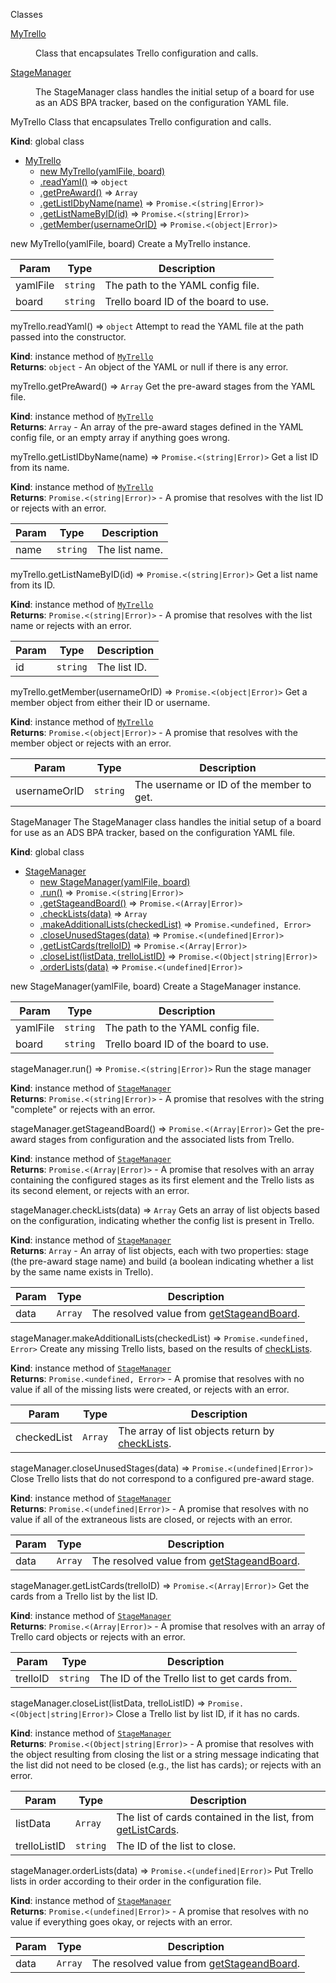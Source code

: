  Classes

<dl>
<dt><a href="#MyTrello">MyTrello</a></dt>
<dd><p>Class that encapsulates Trello configuration and calls.</p>
</dd>
<dt><a href="#StageManager">StageManager</a></dt>
<dd><p>The StageManager class handles the initial setup
  of a board for use as an ADS BPA tracker, based
  on the configuration YAML file.</p>
</dd>
</dl>

<a name="MyTrello"></a>

 MyTrello
Class that encapsulates Trello configuration and calls.

**Kind**: global class  

* [MyTrello](#MyTrello)
    * [new MyTrello(yamlFile, board)](#new_MyTrello_new)
    * [.readYaml()](#MyTrello+readYaml) ⇒ <code>object</code>
    * [.getPreAward()](#MyTrello+getPreAward) ⇒ <code>Array</code>
    * [.getListIDbyName(name)](#MyTrello+getListIDbyName) ⇒ <code>Promise.&lt;(string\|Error)&gt;</code>
    * [.getListNameByID(id)](#MyTrello+getListNameByID) ⇒ <code>Promise.&lt;(string\|Error)&gt;</code>
    * [.getMember(usernameOrID)](#MyTrello+getMember) ⇒ <code>Promise.&lt;(object\|Error)&gt;</code>

<a name="new_MyTrello_new"></a>

 new MyTrello(yamlFile, board)
Create a MyTrello instance.


| Param | Type | Description |
| --- | --- | --- |
| yamlFile | <code>string</code> | The path to the YAML config file. |
| board | <code>string</code> | Trello board ID of the board to use. |

<a name="MyTrello+readYaml"></a>

 myTrello.readYaml() ⇒ <code>object</code>
Attempt to read the YAML file at the path passed into the
    constructor.

**Kind**: instance method of <code>[MyTrello](#MyTrello)</code>  
**Returns**: <code>object</code> - An object of the YAML or null if there is
      any error.  
<a name="MyTrello+getPreAward"></a>

 myTrello.getPreAward() ⇒ <code>Array</code>
Get the pre-award stages from the YAML file.

**Kind**: instance method of <code>[MyTrello](#MyTrello)</code>  
**Returns**: <code>Array</code> - An array of the pre-award stages defined
      in the YAML config file, or an empty array if anything
      goes wrong.  
<a name="MyTrello+getListIDbyName"></a>

 myTrello.getListIDbyName(name) ⇒ <code>Promise.&lt;(string\|Error)&gt;</code>
Get a list ID from its name.

**Kind**: instance method of <code>[MyTrello](#MyTrello)</code>  
**Returns**: <code>Promise.&lt;(string\|Error)&gt;</code> - A promise that resolves with
      the list ID or rejects with an error.  

| Param | Type | Description |
| --- | --- | --- |
| name | <code>string</code> | The list name. |

<a name="MyTrello+getListNameByID"></a>

 myTrello.getListNameByID(id) ⇒ <code>Promise.&lt;(string\|Error)&gt;</code>
Get a list name from its ID.

**Kind**: instance method of <code>[MyTrello](#MyTrello)</code>  
**Returns**: <code>Promise.&lt;(string\|Error)&gt;</code> - A promise that resolves with
      the list name or rejects with an error.  

| Param | Type | Description |
| --- | --- | --- |
| id | <code>string</code> | The list ID. |

<a name="MyTrello+getMember"></a>

 myTrello.getMember(usernameOrID) ⇒ <code>Promise.&lt;(object\|Error)&gt;</code>
Get a member object from either their ID or username.

**Kind**: instance method of <code>[MyTrello](#MyTrello)</code>  
**Returns**: <code>Promise.&lt;(object\|Error)&gt;</code> - A promise that resolves with
      the member object or rejects with an error.  

| Param | Type | Description |
| --- | --- | --- |
| usernameOrID | <code>string</code> | The username or ID of the member       to get. |

<a name="StageManager"></a>

 StageManager
The StageManager class handles the initial setup
  of a board for use as an ADS BPA tracker, based
  on the configuration YAML file.

**Kind**: global class  

* [StageManager](#StageManager)
    * [new StageManager(yamlFile, board)](#new_StageManager_new)
    * [.run()](#StageManager+run) ⇒ <code>Promise.&lt;(string\|Error)&gt;</code>
    * [.getStageandBoard()](#StageManager+getStageandBoard) ⇒ <code>Promise.&lt;(Array\|Error)&gt;</code>
    * [.checkLists(data)](#StageManager+checkLists) ⇒ <code>Array</code>
    * [.makeAdditionalLists(checkedList)](#StageManager+makeAdditionalLists) ⇒ <code>Promise.&lt;undefined, Error&gt;</code>
    * [.closeUnusedStages(data)](#StageManager+closeUnusedStages) ⇒ <code>Promise.&lt;(undefined\|Error)&gt;</code>
    * [.getListCards(trelloID)](#StageManager+getListCards) ⇒ <code>Promise.&lt;(Array\|Error)&gt;</code>
    * [.closeList(listData, trelloListID)](#StageManager+closeList) ⇒ <code>Promise.&lt;(Object\|string\|Error)&gt;</code>
    * [.orderLists(data)](#StageManager+orderLists) ⇒ <code>Promise.&lt;(undefined\|Error)&gt;</code>

<a name="new_StageManager_new"></a>

 new StageManager(yamlFile, board)
Create a StageManager instance.


| Param | Type | Description |
| --- | --- | --- |
| yamlFile | <code>string</code> | The path to the YAML config file. |
| board | <code>string</code> | Trello board ID of the board to use. |

<a name="StageManager+run"></a>

 stageManager.run() ⇒ <code>Promise.&lt;(string\|Error)&gt;</code>
Run the stage manager

**Kind**: instance method of <code>[StageManager](#StageManager)</code>  
**Returns**: <code>Promise.&lt;(string\|Error)&gt;</code> - A promise that resolves with
      the string "complete" or rejects with an error.  
<a name="StageManager+getStageandBoard"></a>

 stageManager.getStageandBoard() ⇒ <code>Promise.&lt;(Array\|Error)&gt;</code>
Get the pre-award stages from configuration and the associated
    lists from Trello.

**Kind**: instance method of <code>[StageManager](#StageManager)</code>  
**Returns**: <code>Promise.&lt;(Array\|Error)&gt;</code> - A promise that resolves with an
      array containing the configured stages as its first element
      and the Trello lists as its second element, or rejects with
      an error.  
<a name="StageManager+checkLists"></a>

 stageManager.checkLists(data) ⇒ <code>Array</code>
Gets an array of list objects based on the configuration,
    indicating whether the config list is present in Trello.

**Kind**: instance method of <code>[StageManager](#StageManager)</code>  
**Returns**: <code>Array</code> - An array of list objects, each with two
      properties: stage (the pre-award stage name) and build
      (a boolean indicating whether a list by the same name
      exists in Trello).  

| Param | Type | Description |
| --- | --- | --- |
| data | <code>Array</code> | The resolved value from       [getStageandBoard](#StageManager+getStageandBoard). |

<a name="StageManager+makeAdditionalLists"></a>

 stageManager.makeAdditionalLists(checkedList) ⇒ <code>Promise.&lt;undefined, Error&gt;</code>
Create any missing Trello lists, based on the results
    of [checkLists](#StageManager+checkLists).

**Kind**: instance method of <code>[StageManager](#StageManager)</code>  
**Returns**: <code>Promise.&lt;undefined, Error&gt;</code> - A promise that resolves
      with no value if all of the missing lists were created,
      or rejects with an error.  

| Param | Type | Description |
| --- | --- | --- |
| checkedList | <code>Array</code> | The array of list objects       return by [checkLists](#StageManager+checkLists). |

<a name="StageManager+closeUnusedStages"></a>

 stageManager.closeUnusedStages(data) ⇒ <code>Promise.&lt;(undefined\|Error)&gt;</code>
Close Trello lists that do not correspond to a configured
    pre-award stage.

**Kind**: instance method of <code>[StageManager](#StageManager)</code>  
**Returns**: <code>Promise.&lt;(undefined\|Error)&gt;</code> - A promise that resolves
      with no value if all of the extraneous lists are closed,
      or rejects with an error.  

| Param | Type | Description |
| --- | --- | --- |
| data | <code>Array</code> | The resolved value from       [getStageandBoard](#StageManager+getStageandBoard). |

<a name="StageManager+getListCards"></a>

 stageManager.getListCards(trelloID) ⇒ <code>Promise.&lt;(Array\|Error)&gt;</code>
Get the cards from a Trello list by the list ID.

**Kind**: instance method of <code>[StageManager](#StageManager)</code>  
**Returns**: <code>Promise.&lt;(Array\|Error)&gt;</code> - A promise that resolves with
      an array of Trello card objects or rejects with an error.  

| Param | Type | Description |
| --- | --- | --- |
| trelloID | <code>string</code> | The ID of the Trello list       to get cards from. |

<a name="StageManager+closeList"></a>

 stageManager.closeList(listData, trelloListID) ⇒ <code>Promise.&lt;(Object\|string\|Error)&gt;</code>
Close a Trello list by list ID, if it has no cards.

**Kind**: instance method of <code>[StageManager](#StageManager)</code>  
**Returns**: <code>Promise.&lt;(Object\|string\|Error)&gt;</code> - A promise that resolves
      with the object resulting from closing the list or a string
      message indicating that the list did not need to be closed
      (e.g., the list has cards); or rejects with an error.  

| Param | Type | Description |
| --- | --- | --- |
| listData | <code>Array</code> | The list of cards contained       in the list, from [getListCards](#StageManager+getListCards). |
| trelloListID | <code>string</code> | The ID of the list to close. |

<a name="StageManager+orderLists"></a>

 stageManager.orderLists(data) ⇒ <code>Promise.&lt;(undefined\|Error)&gt;</code>
Put Trello lists in order according to their order in
    the configuration file.

**Kind**: instance method of <code>[StageManager](#StageManager)</code>  
**Returns**: <code>Promise.&lt;(undefined\|Error)&gt;</code> - A promise that resolves
      with no value if everything goes okay, or rejects with
      an error.  

| Param | Type | Description |
| --- | --- | --- |
| data | <code>Array</code> | The resolved value from       [getStageandBoard](#StageManager+getStageandBoard). |

